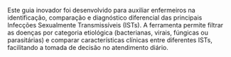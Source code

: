 Este guia inovador foi desenvolvido para auxiliar enfermeiros na identificação, comparação e diagnóstico diferencial das principais Infecções Sexualmente Transmissíveis (ISTs). A ferramenta permite filtrar as doenças por categoria etiológica (bacterianas, virais, fúngicas ou parasitárias) e comparar características clínicas entre diferentes ISTs, facilitando a tomada de decisão no atendimento diário.
